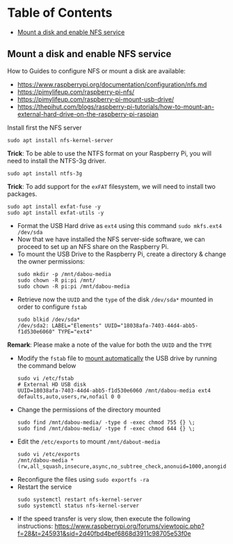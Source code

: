 Table of Contents
=================

   * [Mount a disk and enable NFS service](#mount-a-disk-and-enable-nfs-service)

## Mount a disk and enable NFS service

How to Guides to configure NFS or mount a disk are available:
- https://www.raspberrypi.org/documentation/configuration/nfs.md
- https://pimylifeup.com/raspberry-pi-nfs/
- https://pimylifeup.com/raspberry-pi-mount-usb-drive/
- https://thepihut.com/blogs/raspberry-pi-tutorials/how-to-mount-an-external-hard-drive-on-the-raspberry-pi-raspian

Install first the NFS server
  ```
  sudo apt install nfs-kernel-server
  ```

**Trick**: To be able to use the NTFS format on your Raspberry Pi, you will need to install the NTFS-3g driver.
  ```
  sudo apt install ntfs-3g
  ```
**Trick**: To add support for the `exFAT` filesystem, we will need to install two packages.
  ```
  sudo apt install exfat-fuse -y
  sudo apt install exfat-utils -y
  ```  

- Format the USB Hard drive as `ext4` using this command `sudo mkfs.ext4 /dev/sda`
- Now that we have installed the NFS server-side software, we can proceed to set up an NFS share on the Raspberry Pi.
- To mount the USB Drive to the Raspberry Pi, create a directory & change the owner permissions: 
  ```
  sudo mkdir -p /mnt/dabou-media
  sudo chown -R pi:pi /mnt/
  sudo chown -R pi:pi /mnt/dabou-media
  ```
- Retrieve now the `UUID` and the `type` of the disk `/dev/sda*` mounted in order to configure `fstab`
  ```
  sudo blkid /dev/sda*
  /dev/sda2: LABEL="Elements" UUID="18038afa-7403-44d4-abb5-f1d530e6060" TYPE="ext4"
  ```
**Remark**: Please make a note of the value for both the `UUID` and the `TYPE`

- Modify the `fstab` file to [mount automatically](https://www.shellhacks.com/raspberry-pi-mount-usb-drive-automatically/) the USB drive by running the command below
  ```
  sudo vi /etc/fstab
  # External HD USB disk
  UUID=18038afa-7403-44d4-abb5-f1d530e6060 /mnt/dabou-media ext4 defaults,auto,users,rw,nofail 0 0
  ```
- Change the permissions of the directory mounted
  ```
  sudo find /mnt/dabou-media/ -type d -exec chmod 755 {} \;
  sudo find /mnt/dabou-media/ -type f -exec chmod 644 {} \;
  ```
- Edit the `/etc/exports` to mount `/mnt/dabout-media`
  ```
  sudo vi /etc/exports
  /mnt/dabou-media *(rw,all_squash,insecure,async,no_subtree_check,anonuid=1000,anongid=1000)
  ```
- Reconfigure the files using `sudo exportfs -ra`
- Restart the service
  ```
  sudo systemctl restart nfs-kernel-server
  sudo systemctl status nfs-kernel-server
  ```
- If the speed transfer is very slow, then execute the following instructions: https://www.raspberrypi.org/forums/viewtopic.php?f=28&t=245931&sid=2d40fbd4bef6868d3911c98705e53f0e